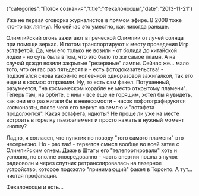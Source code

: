 {"categories":"Поток сознания","title":"Фекалоносцы","date":"2013-11-21"}

Уже не первая оговорка журналистов в прямом эфире. В 2008 тоже кто-то так ляпнул. Но сейчас это уместно, как никогда раньше.

Олимпийский огонь зажигают в греческой Олимпии от лучей солнца при помощи зеркал. И потом транспортируют к месту проведения Игр эстафетой. Да, чем его только не возили - от болида до китайской лодки - но суть была в том, что это было то же самое пламя. А на случай дождя возили закрытые "резервные" лампы. Сейчас же... мало того, что он гас раз пятьдесят и - есть фотодоказательства! - поджигался снова какой-то копеечной одноразовой зажигалкой, так его еще и в космос отправили. Ну, то есть сам факел. Потушенный, разумеется, "на космическом корабле не место открытому пламени". Теперь там, на орбите, с ним - все еще не горящим, хотел бы я увидеть, как они его разжигали бы в невесомости - часок пофотографируются космонавты, после чего его вернут на землю и "эстафета продолжится". Какая эстафета, идиоты? Не проще ли уже на месте встроить в горелку пьезоэлемент и просто нажать в нужный момент кнопку?

Ладно, я согласен, что пунктик по поводу "того самого пламени" это несерьезно. Но - раз так! - теряется смысл вообще во всей затее с Олимпийским огнем. Даже в Штаты его "телепортировали" хоть и условно, но вполне опосредованно - часть энергии пошла в пучок радиоволн и через спутник ретранслировалась на лазерное устройство, которое подожгло "принимающий" факел в Торонто. А тут... чистая профанация.

Фекалоносцы и есть...
